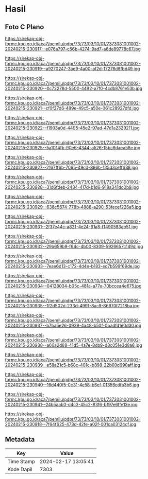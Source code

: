 # Hasil

## Foto C Plano

https://sirekap-obj-formc.kpu.go.id/aca7/pemilu/pdpr/73/73/03/10/01/7373031001002-20240215-230917--e076a797-c56b-4274-9ad7-a6de89778c67.jpg

https://sirekap-obj-formc.kpu.go.id/aca7/pemilu/pdpr/73/73/03/10/01/7373031001002-20240215-230919--a9270247-3ae9-4a00-af2d-17276d6fbd49.jpg

https://sirekap-obj-formc.kpu.go.id/aca7/pemilu/pdpr/73/73/03/10/01/7373031001002-20240215-230920--0c72278d-5500-4492-a7f0-4cdb8761e53b.jpg

https://sirekap-obj-formc.kpu.go.id/aca7/pemilu/pdpr/73/73/03/10/01/7373031001002-20240215-230921--cf0f27d6-489e-49c5-a50e-061c28927dfd.jpg

https://sirekap-obj-formc.kpu.go.id/aca7/pemilu/pdpr/73/73/03/10/01/7373031001002-20240215-230922--f1903a0d-4495-45e2-97ad-47d1a2329211.jpg

https://sirekap-obj-formc.kpu.go.id/aca7/pemilu/pdpr/73/73/03/10/01/7373031001002-20240215-230925--5a1014fb-90e6-4344-a526-15bc9daea58e.jpg

https://sirekap-obj-formc.kpu.go.id/aca7/pemilu/pdpr/73/73/03/10/01/7373031001002-20240215-230927--2167ff6b-7065-49c0-896b-135d3ceff638.jpg

https://sirekap-obj-formc.kpu.go.id/aca7/pemilu/pdpr/73/73/03/10/01/7373031001002-20240215-230928--31d6fdeb-2434-417d-b1d6-918a341dc0b9.jpg

https://sirekap-obj-formc.kpu.go.id/aca7/pemilu/pdpr/73/73/03/10/01/7373031001002-20240215-230929--638c5674-778b-4888-a290-53fecef226a5.jpg

https://sirekap-obj-formc.kpu.go.id/aca7/pemilu/pdpr/73/73/03/10/01/7373031001002-20240215-230931--2f37e44c-a821-4e24-91a8-f1490583ab51.jpg

https://sirekap-obj-formc.kpu.go.id/aca7/pemilu/pdpr/73/73/03/10/01/7373031001002-20240215-230932--29b659b9-f64c-4b00-8309-5926657c149d.jpg

https://sirekap-obj-formc.kpu.go.id/aca7/pemilu/pdpr/73/73/03/10/01/7373031001002-20240215-230933--7eae6d13-c172-4d4e-b183-ed7b596f69de.jpg

https://sirekap-obj-formc.kpu.go.id/aca7/pemilu/pdpr/73/73/03/10/01/7373031001002-20240215-230934--04128034-b05c-481a-a77e-70bccea4e675.jpg

https://sirekap-obj-formc.kpu.go.id/aca7/pemilu/pdpr/73/73/03/10/01/7373031001002-20240215-230935--1f2d502d-233d-4991-8ac9-86970f7218ba.jpg

https://sirekap-obj-formc.kpu.go.id/aca7/pemilu/pdpr/73/73/03/10/01/7373031001002-20240215-230937--b7ba5e26-0939-4a48-b50f-0badfd1e0d30.jpg

https://sirekap-obj-formc.kpu.go.id/aca7/pemilu/pdpr/73/73/03/10/01/7373031001002-20240215-230938--a06a2d88-41d5-4a7e-8db9-d3c051e3d8a8.jpg

https://sirekap-obj-formc.kpu.go.id/aca7/pemilu/pdpr/73/73/03/10/01/7373031001002-20240215-230939--e58a21c5-b68c-401c-b898-22b00d690aff.jpg

https://sirekap-obj-formc.kpu.go.id/aca7/pemilu/pdpr/73/73/03/10/01/7373031001002-20240215-230940--16d440f5-0c31-4e58-b6ef-01356cdfa3b6.jpg

https://sirekap-obj-formc.kpu.go.id/aca7/pemilu/pdpr/73/73/03/10/01/7373031001002-20240215-230941--24b5aab0-d4c3-45c2-83f6-bf97e6ffe13e.jpg

https://sirekap-obj-formc.kpu.go.id/aca7/pemilu/pdpr/73/73/03/10/01/7373031001002-20240215-230918--7f64f625-473d-42fe-a02f-001ca03124cf.jpg


## Metadata

| Key        | Value               |
| ---------- | ------------------- |
| Time Stamp | 2024-02-17 13:05:41 |
| Kode Dapil | 7303                |



